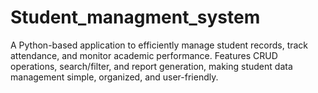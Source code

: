 # Student_managment_system
A Python-based application to efficiently manage student records, track attendance, and monitor academic performance. Features CRUD operations, search/filter, and report generation, making student data management simple, organized, and user-friendly.
